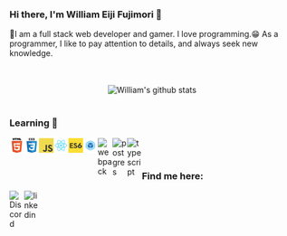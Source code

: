 ### Hi there, I'm  William Eiji Fujimori 👋


🔖I am a full stack web developer and gamer. I love programming.😁
As a programmer, I like to pay attention to details, and always seek new knowledge.

<br />
<br />


<div align="center">
<img src="https://github-readme-stats.vercel.app/api?username=williameiji&theme=nightowl&count_private=true&show_icons=true&hide_border=true" alt="William's github stats" /> 
</div>

<br />

### Learning 📖

<img align="left" alt="HTML5" width="26px" src="https://raw.githubusercontent.com/github/explore/80688e429a7d4ef2fca1e82350fe8e3517d3494d/topics/html/html.png" />
<img align="left" alt="CSS3" width="26px" src="https://raw.githubusercontent.com/github/explore/80688e429a7d4ef2fca1e82350fe8e3517d3494d/topics/css/css.png" />
<img align="left" alt="JavaScript" width="26px" src="https://raw.githubusercontent.com/github/explore/80688e429a7d4ef2fca1e82350fe8e3517d3494d/topics/javascript/javascript.png" />
<img align="left" alt="js" width="26px" src="https://raw.githubusercontent.com/github/explore/80688e429a7d4ef2fca1e82350fe8e3517d3494d/topics/react/react.png" />
<img align="left" alt="React" width="26px" src="https://raw.githubusercontent.com/github/explore/80688e429a7d4ef2fca1e82350fe8e3517d3494d/topics/es6/es6.png" />
<img align="left" alt="es6" width="26px" src="https://raw.githubusercontent.com/github/explore/80688e429a7d4ef2fca1e82350fe8e3517d3494d/topics/webpack/webpack.png" />
<img align="left" alt="webpack" width="26px" src="https://user-images.githubusercontent.com/86417618/173895403-3207b532-630d-465f-a799-82018fa3f9d3.svg" />
<img align="left" alt="postgres" width="26px" src="https://user-images.githubusercontent.com/86417618/181770058-0c5249c7-64a6-4cf5-be20-cc04e2341b83.svg" />
<img align="left" alt="typescript" width="26px" src="https://user-images.githubusercontent.com/86417618/189734909-1a22ef8a-4bc2-454e-ba1e-a5e9d998db34.svg" />


<br />
<br />

### Find me here:

[<img align="left" alt="Discord" width="26px" src="https://user-images.githubusercontent.com/86417618/173072767-6fa68c7e-a6eb-4ac1-8a48-cd5069999bcd.svg" />][1]
[<img align="left" alt="linkedin" width="26px" src="https://user-images.githubusercontent.com/86417618/173072709-aeeaedce-9036-4786-a21e-1bc017910e63.svg" />][3]

[1]: https://discordapp.com/users/Eiji#5872
[3]: https://www.linkedin.com/in/william-eiji-fujimori/
